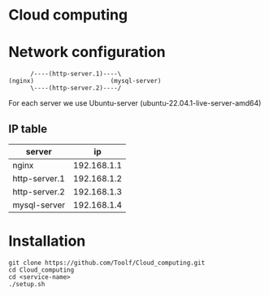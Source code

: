 # Cloud computing

# Network configuration
```
      /----(http-server.1)----\
(nginx)                     (mysql-server)
      \----(http-server.2)----/
```

For each server we use Ubuntu-server (ubuntu-22.04.1-live-server-amd64)

## IP table

| server        | ip          |
| ------------- | ----------- |
| nginx         | 192.168.1.1 |
| http-server.1 | 192.168.1.2 |
| http-server.2 | 192.168.1.3 |
| mysql-server  | 192.168.1.4 |


# Installation

```
git clone https://github.com/Toolf/Cloud_computing.git
cd Cloud_computing
cd <service-name>
./setup.sh
```
